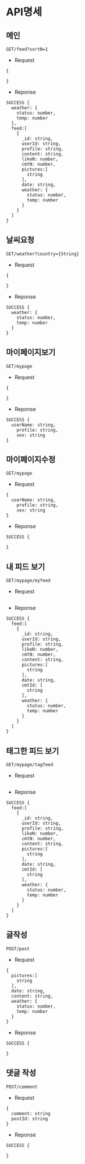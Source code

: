 API명세
=

메인
-
```
GET/feed?sortN=1
```

- Request
```
{
  
}
```
- Reponse
```
SUCCESS {
  weather: {
    status: number,
    temp: number
  },
  feed:[
    {
      _id: string,
      userId: string,
      profile: string,
      content: string,
      likeN: number,
      cmtN: number,
      pictures:[
        string
      ],
      date: string,
      weather: {
        status: number,
        temp: number
      }
    }
  ]
}
```   

날씨요청
-
```
GET/weather?country={String}
```
- Request
```
{
  
}
```
- Reponse
```
SUCCESS {
  weather: {
    status: number,
    temp: number
  }
}
```   


마이페이지보기
-
```
GET/mypage
```
- Request
```
{
 
}
```
- Reponse
```
SUCCESS {
  userName: string,
	profile: string,
	sex: string
} 
```

마이페이지수정
-
```
GET/mypage
```
- Request
```
{
  userName: string,
	profile: string,
	sex: string
}
```
- Reponse
```
SUCCESS {
  
} 
```

내 피드 보기
-
```
GET/mypage/myfeed
```

- Request
```

```
- Reponse
```
SUCCESS {
  feed:[
    {
      _id: string,
      userId: string,
      profile: string,
      likeN: number,
      cmtN: number,
      content: string,
      pictures:[
        string
      ],
      date: string,
      cmtId: [
        string
      ],
      weather: {
        status: number,
        temp: number
      }
    }
  ]
}
```

태그한 피드 보기
-
```
GET/mypage/tagfeed
```

- Request
```

```
- Reponse
```
SUCCESS {
  feed:[
    {
      _id: string,
      userId: string,
      profile: string,
      likeN: number,
      cmtN: number,
      content: string,
      pictures:[
        string
      ],
      date: string,
      cmtId: [
        string
      ],
      weather: {
        status: number,
        temp: number
      }
    }
  ]
}
```

글작성
-
```
POST/post
```
- Request
```
{
  pictures:[
    string
  ],
  date: string,
  content: string,
  weather: {
    status: number,
    temp: number
  }
}
```
- Reponse
```
SUCCESS {

} 
```

댓글 작성
-
```
POST/comment
```
- Request
```
{
  comment: string
  postId: string
}
```
- Reponse
```
SUCCESS {

} 
```